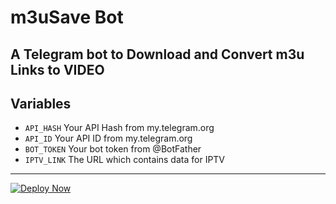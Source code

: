 # m3uSave Bot
A Telegram bot to Download and Convert m3u Links to VIDEO
---

## Variables

- `API_HASH` Your API Hash from my.telegram.org
- `API_ID` Your API ID from my.telegram.org
- `BOT_TOKEN` Your bot token from @BotFather
- `IPTV_LINK` The URL which contains data for IPTV

---

[![Deploy Now](https://www.herokucdn.com/deploy/button.svg)](https://heroku.com/deploy?template=https://github.com/nikhil123nikhil/Tryitrightnow)
